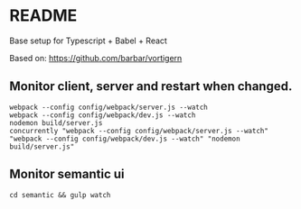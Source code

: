 # README
Base setup for Typescript + Babel + React

Based on: https://github.com/barbar/vortigern

## Monitor client, server and restart when changed.
```
webpack --config config/webpack/server.js --watch
webpack --config config/webpack/dev.js --watch
nodemon build/server.js
concurrently "webpack --config config/webpack/server.js --watch" "webpack --config config/webpack/dev.js --watch" "nodemon build/server.js"
```

## Monitor semantic ui
```
cd semantic && gulp watch
```
